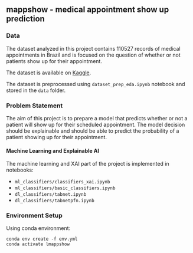 ## mappshow - medical appointment show up prediction


### Data
The dataset analyzed in this project contains 110527 records of medical appointments in Brazil and is focused on the question of whether or not patients show up for their appointment.

The dataset is available on [Kaggle](https://www.kaggle.com/joniarroba/noshowappointments).

The dataset is preprocessed using `dataset_prep_eda.ipynb` notebook and stored in the `data` folder.


### Problem Statement
The aim of this project is to prepare a model that predicts whether or not a patient will show up for their scheduled appointment. The model decision should be explainable and should be able to predict the probability of a patient showing up for their appointment.


#### Machine Learning and Explainable AI
The machine learning and XAI part of the project is implemented in notebooks:
- `ml_classifiers/classifiers_xai.ipynb`
- `ml_classifiers/basic_classifiers.ipynb`
- `dl_classifiers/tabnet.ipynb`
- `dl_classifiers/tabnetpfn.ipynb`


### Environment Setup

Using conda environment:

    conda env create -f env.yml
    conda activate lmappshow